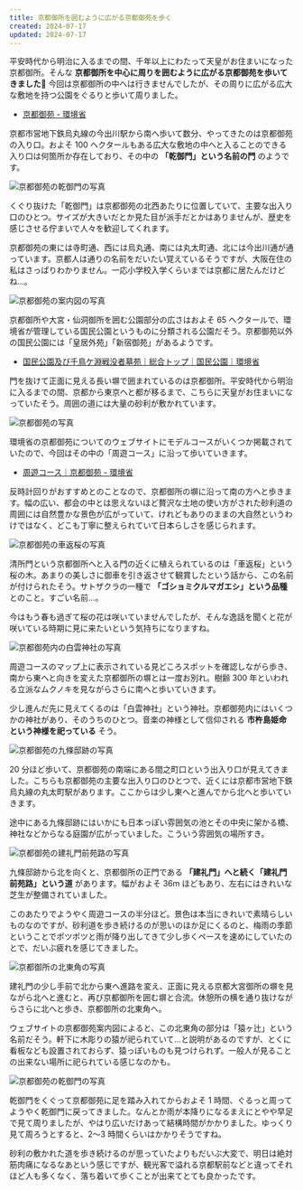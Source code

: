 ```yaml
---
title: 京都御所を囲むように広がる京都御苑を歩く
created: 2024-07-17
updated: 2024-07-17
---
```


平安時代から明治に入るまでの間、千年以上にわたって天皇がお住まいになった京都御所。そんな **京都御所を中心に周りを囲むように広がる京都御苑を歩いてきました🚶** 今回は京都御所の中へは行きませんでしたが、その周りに広がる広大な敷地を持つ公園をぐるりと歩いて周りました。

- [京都御苑 - 環境省](https://kyotogyoen.go.jp/)

京都市営地下鉄烏丸線の今出川駅から南へ歩いて数分、やってきたのは京都御苑の入り口。およそ 100 ヘクタールもある広大な敷地の中へと入ることのできる入り口は何箇所か存在しており、その中の **「乾御門」という名前の門** のようです。

![京都御苑の乾御門の写真](69bda762-64f5-42cc-6999-51aaf7e5d700)

くぐり抜けた「乾御門」は京都御苑の北西あたりに位置していて、主要な出入り口のひとつ。サイズが大きいだとか見た目が派手だとかはありませんが、歴史を感じさせる佇まいで人々を歓迎してくれます。

京都御苑の東には寺町通、西には烏丸通、南には丸太町通、北には今出川通が通っています。京都人は通りの名前をだいたい覚えているそうですが、大阪在住の私はさっぱりわかりません。一応小学校入学くらいまでは京都に居たんだけどね…。

![京都御苑の案内図の写真](532c10f4-245a-42f6-ca8a-896c367aee00)

京都御所や大宮・仙洞御所を囲む公園部分の広さはおよそ 65 ヘクタールで、環境省が管理している国民公園というものに分類される公園だそう。京都御苑以外の国民公園には「皇居外苑」「新宿御苑」があるようです。

- [国民公園及び千鳥ケ淵戦没者墓苑｜総合トップ｜国民公園｜環境省](https://www.env.go.jp/garden/index.html)

門を抜けて正面に見える長い塀で囲まれているのは京都御所。平安時代から明治に入るまでの間、京都から東京へと都が移るまで、こちらに天皇がお住まいになっていたそう。周囲の道には大量の砂利が敷かれています。

![京都御苑の写真](32da8bbe-6f0c-4d20-cff7-9a61aedfe300)

環境省の京都御苑についてのウェブサイトにモデルコースがいくつか掲載されていたので、今回はその中の「周遊コース」に沿って歩いていきます。

- [周遊コース｜京都御苑 - 環境省](https://kyotogyoen.go.jp/course/model01.html)

反時計回りがおすすめとのことなので、京都御所の塀に沿って南の方へと歩きます。幅の広い、都会の中とは思えないほど贅沢な土地の使い方がされた砂利道の周囲には自然豊かな景色が広がっていて、けれどもありのままの大自然というわけではなく、どこも丁寧に整えられていて日本らしさを感じられます。

![京都御苑の車返桜の写真](dedff3df-89ae-45c8-c4a8-c4b11c1ed500)

清所門という京都御所へと入る門の近くに植えられているのは「車返桜」という桜の木。あまりの美しさに御車を引き返させて観賞したという話から、この名前が付けられたそう。サトザクラの一種で **「ゴショミクルマガエシ」という品種** とのこと。すごい名前…。

今はもう春も過ぎて桜の花は咲いていませんでしたが、そんな逸話を聞くと花が咲いている時期に見に来たいという気持ちになりますね。

![京都御苑内の白雲神社の写真](9fc4f94a-4cd0-4c22-25c5-de91ccd70b00)

周遊コースのマップ上に表示されている見どころスポットを確認しながら歩き、南から東へと向きを変えた京都御所の塀とは一度お別れ。樹齢 300 年といわれる立派なムクノキを見ながらさらに南へと歩いていきます。

少し進んだ先に見えてくるのは「白雲神社」という神社。京都御苑内にはいくつかの神社があり、そのうちのひとつ。音楽の神様として信仰される **市杵島姫命という神様を祀っている** そう。

![京都御苑の九條邸跡の写真](5678b065-69a1-44b8-549e-6bbdf60c1900)

20 分ほど歩いて、京都御苑の南端にある間之町口という出入り口が見えてきました。こちらも京都御苑の主要な出入り口のひとつで、近くには京都市営地下鉄烏丸線の丸太町駅があります。ここからは少し東へと進んでから北へと歩いていきます。

途中にある九條邸跡にはいかにも日本っぽい雰囲気の池とその中央に架かる橋、神社などからなる庭園が広がっていました。こういう雰囲気の場所すき。

![京都御苑の建礼門前苑路の写真](68ddc47b-2bc8-43bc-9487-cfeb3e6c0700)

九條邸跡から北を向くと、京都御所の正門である **「建礼門」へと続く「建礼門前苑路」という道** があります。幅がおよそ 36m ほどもあり、左右にはきれいな芝生が整備されていました。

このあたりでようやく周遊コースの半分ほど。景色は本当にきれいで素晴らしいものなのですが、砂利道を歩き続けるのが思いのほか足にくるのと、梅雨の季節ということでポツポツと雨が降り出してきて少し歩くペースを速めにしていたのとで、だいぶ疲れを感じてきました。

![京都御所の北東角の写真](d6aa5e32-9bf0-4cd1-1c36-080e8cc20500)

建礼門の少し手前で北から東へ進路を変え、正面に見える京都大宮御所の塀を見ながら北へと進むと、再び京都御所を囲む塀と合流。休憩所の横を通り抜けながらさらに北へと歩き、京都御所の北東角へ。

ウェブサイトの京都御苑案内図によると、この北東角の部分は「猿ヶ辻」という名前だそう。軒下に木彫りの猿が祀られていて…と説明があるのですが、とくに看板なども設置されておらず、猿っぽいものも見つけられず。一般人が見ることの出来ない場所に祀られている感じなのかも。

![京都御苑の乾御門の写真](20d289e6-c5ef-40a8-34f8-7888e0e11f00)

乾御門をくぐって京都御苑に足を踏み入れてからおよそ 1 時間、ぐるっと周ってようやく乾御門に戻ってきました。なんとか雨が本降りになるまえにとやや早足で見て周りましたが、やはり広いだけあって結構時間がかかりました。ゆっくり見て周ろうとすると、2～3 時間くらいはかかりそうですね。

砂利の敷かれた道を歩き続けるのが思っていたよりもだいぶ大変で、明日は絶対筋肉痛になるなあという感じですが、観光客で溢れる京都駅前などと違ってそれほど人も多くなく、落ち着いて歩くことが出来てとても良かったです。
